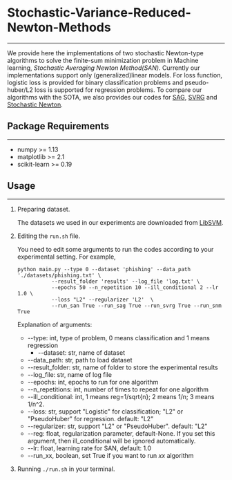 # Stochastic-Variance-Reduced-Newton-Methods
---

We provide here the implementations of two stochastic Newton-type algorithms to solve the finite-sum minimization problem in Machine learning, *Stochastic Averaging  Newton Method(SAN)*. Currently our implementations support only (generalized)linear models. For loss function, logistic loss is provided for binary classification problems and pseudo-huber/L2 loss is supported for regression problems. To compare our algorithms with the SOTA, we also provides our codes for [SAG][sag], [SVRG][svrg] and [Stochastic Newton][snm].


## Package Requirements
---

+ numpy >= 1.13
+ matplotlib >= 2.1
+ scikit-learn >= 0.19


## Usage
---

1. Preparing dataset.

	The datasets we used in our experiments are downloaded from [LibSVM](https://www.csie.ntu.edu.tw/~cjlin/libsvmtools/datasets/binary.html). 

2. Editing the `run.sh` file.

	You need to edit some arguments to run the codes according to your experimental setting. For example,
	```
	python main.py --type 0 --dataset 'phishing' --data_path './datasets/phishing.txt' \
		       --result_folder 'results' --log_file 'log.txt' \
		       --epochs 50 --n_repetition 10 --ill_conditional 2 --lr 1.0 \
		       --loss "L2" --regularizer 'L2'  \
		       --run_san True --run_sag True --run_svrg True --run_snm True
	```

	Explanation of arguments:

	+  --type: int, type of problem, 0 means classification and 1 means regression
        +  --dataset: str, name of dataset
 	+  --data_path: str, path to load dataset
 	+  --result_folder: str, name of folder to store the experimental results
 	+  --log_file: str, name of log file
 	+  --epochs: int, epochs to run for one algorithm
 	+  --n_repetitions: int, number of times to repeat for one algorithm
 	+  --ill_conditional: int, 1 means reg=1/sqrt{n}; 2 means 1/n; 3 means 1/n^2.
 	+  --loss: str, support "Logistic" for classification; "L2" or "PseudoHuber" for regression. default: "L2"
 	+  --regularizer: str, support "L2" or "PseudoHuber". default: "L2"
 	+  --reg: float, regularization parameter, default-None. If you set this argument, then ill_conditional will be ignored automatically.
 	+  --lr: float, learning rate for SAN, default: 1.0
 	+  --run_xx, boolean, set True if you want to run *xx* algorithm


3. Running  `./run.sh` in your terminal.



[sag]: https://arxiv.org/abs/1309.2388
[svrg]: https://papers.nips.cc/paper/2013/file/ac1dd209cbcc5e5d1c6e28598e8cbbe8-Paper.pdf
[snm]: https://arxiv.org/abs/1912.01597
